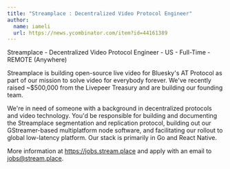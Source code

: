 ```yaml
---
title: "Streamplace : Decentralized Video Protocol Engineer"
author:
  name: iameli
  url: https://news.ycombinator.com/item?id=44161389
---
```

Streamplace - Decentralized Video Protocol Engineer - US - Full-Time - REMOTE (Anywhere)

Streamplace is building open-source live video for Bluesky&#x27;s AT Protocol as part of our mission to solve video for everybody forever. We&#x27;ve recently raised ~$500,000 from the Livepeer Treasury and are building our founding team.

We&#x27;re in need of someone with a background in decentralized protocols and video technology. You&#x27;d be responsible for building and documenting the Streamplace segmentation and replication protocol, building out our GStreamer-based multiplatform node software, and facilitating our rollout to global low-latency platform. Our stack is primarily in Go and React Native.

More information at <a href="https:&#x2F;&#x2F;jobs.stream.place" rel="nofollow">https:&#x2F;&#x2F;jobs.stream.place</a> and apply with an email to jobs@stream.place.
<JobApplication />
